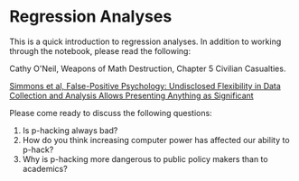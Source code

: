 # Regression Analyses

This is a quick introduction to regression analyses.  In addition to working through the notebook, please read the following: 

Cathy O'Neil, Weapons of Math Destruction, Chapter 5 Civilian Casualties. 

[Simmons et al, False-Positive Psychology: Undisclosed Flexibility in Data Collection and Analysis Allows Presenting Anything as Significant](http://journals.sagepub.com/doi/pdf/10.1177/0956797611417632)

Please come ready to discuss the following questions: 

1. Is p-hacking always bad?
2. How do you think increasing computer power has affected our ability to p-hack? 
3. Why is p-hacking more dangerous to public policy makers than to academics? 
